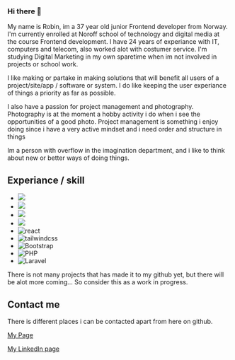 ### Hi there 👋

My name is Robin, im a 37 year old junior Frontend developer from Norway. I'm currently enrolled at Noroff school of technology and digital media at the course Frontend development. I have 24 years of experiance with IT, computers and telecom, also worked alot with costumer service. I'm studying Digital Marketing in my own sparetime when im not involved in projects or school work.

I like making or partake in making solutions that will benefit all users of a project/site/app / software or system. I do like keeping the user experiance of things a priority as far as possible. 

I also have a passion for project management and photography. Photography is at the moment a hobby activity i do when i see the opportunities of a good photo. 
Project management is something i enjoy doing since i have a very active mindset and i need order and structure in things

Im a person with overflow in the imagination department, and i like to think about new or better ways of doing things.

## Experiance / skill
- <img src="https://img.shields.io/badge/html5-%23E34F26.svg?style=plastic&logo=html5&logoColor=white" />
- <img src="https://img.shields.io/badge/css3-%231572B6.svg?style=plastic&logo=css3&logoColor=white" />
- <img src="https://img.shields.io/badge/javascript-%23323330.svg?style=plastic&logo=javascript&logoColor=%23F7DF1E" />
- <img src="https://img.shields.io/badge/markdown-%23000000.svg?style=plastic&logo=markdown&logoColor=white" />
- ![![react](./src/react.svg)](https://badges.aleen42.com/src/react.svg)
- ![![tailwindcss](./src/tailwindcss.svg)](https://badges.aleen42.com/src/tailwindcss.svg)
- ![Bootstrap](https://img.shields.io/badge/bootstrap-%238511FA.svg?style=for-the-badge&logo=bootstrap&logoColor=white)
- ![PHP](https://img.shields.io/badge/php-%23777BB4.svg?style=for-the-badge&logo=php&logoColor=white)
- ![Laravel](https://img.shields.io/badge/laravel-%23FF2D20.svg?style=for-the-badge&logo=laravel&logoColor=white)

There is not many projects that has made it to my github yet, but there will be alot more coming... So consider this as a work in progress.

## Contact me 

There is different places i can be contacted apart from here on github.

[My Page](https://www.johnsen-codes.no)

[My LinkedIn page](https://www.linkedin.com/in/robin-johnsen-04a226159/)
<!--
**ShaindalDev/ShaindalDev** is a ✨ _special_ ✨ repository because its `README.md` (this file) appears on your GitHub profile.

Here are some ideas to get you started:

- 🔭 I’m currently working on ...
- 🌱 I’m currently learning ...
- 👯 I’m looking to collaborate on ...
- 🤔 I’m looking for help with ...
- 💬 Ask me about ...
- 📫 How to reach me: ...
- 😄 Pronouns: ...
- ⚡ Fun fact: ...
-->

